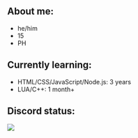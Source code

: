 ## About me:
- he/him
- 15
- PH

## Currently learning:
- HTML/CSS/JavaScript/Node.js: 3 years
- LUA/C++: 1 month+

## Discord status:
<p>
  <a href="https://discord.com/users/566541776815390730">
    <img src="https://discord.c99.nl/widget/theme-4/566541776815390730.png"/>
  </a>
</p>
